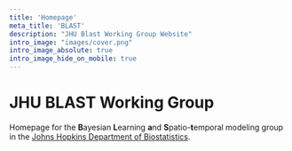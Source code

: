 ```yaml
---
title: 'Homepage'
meta_title: 'BLAST'
description: "JHU Blast Working Group Website"
intro_image: "images/cover.png"
intro_image_absolute: true
intro_image_hide_on_mobile: true
---
```


# JHU BLAST Working Group

Homepage for the **B**ayesian **L**earning **a**nd **S**patio-**t**emporal modeling group in the [Johns Hopkins Department of Biostatistics](https://publichealth.jhu.edu/departments/biostatistics).
